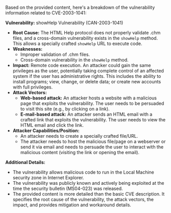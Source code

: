 Based on the provided content, here's a breakdown of the vulnerability information related to CVE-2003-1041:

**Vulnerability:** showHelp Vulnerability (CAN-2003-1041)

*   **Root Cause:** The HTML Help protocol does not properly validate .chm files, and a cross-domain vulnerability exists in the `showHelp` method. This allows a specially crafted `showHelp` URL to execute code.
*   **Weaknesses:**
    *   Improper validation of .chm files.
    *   Cross-domain vulnerability in the `showHelp` method.
*   **Impact:** Remote code execution. An attacker could gain the same privileges as the user, potentially taking complete control of an affected system if the user has administrative rights. This includes the ability to install programs; view, change, or delete data; or create new accounts with full privileges.
*   **Attack Vectors:**
    *   **Web-based attack:** An attacker hosts a website with a malicious page that exploits the vulnerability. The user needs to be persuaded to visit this site (e.g., by clicking on a link).
    *   **E-mail-based attack:** An attacker sends an HTML email with a crafted link that exploits the vulnerability. The user needs to view the HTML email and click the link.
*   **Attacker Capabilities/Position:**
    *   An attacker needs to create a specially crafted file/URL.
    *   The attacker needs to host the malicious file/page on a webserver or send it via email and needs to persuade the user to interact with the malicious content (visiting the link or opening the email).

**Additional Details:**
* The vulnerability allows malicious code to run in the Local Machine security zone in Internet Explorer.
* The vulnerability was publicly known and actively being exploited at the time the security bulletin (MS04-023) was released.
* The provided content is more detailed than the basic CVE description. It specifies the root cause of the vulnerability, the attack vectors, the impact, and provides mitigation and workaround details.